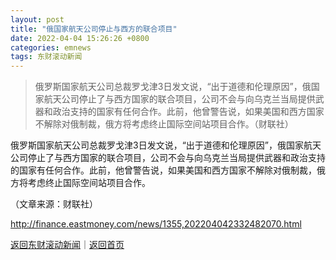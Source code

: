 ```yaml
---
layout: post
title: "俄国家航天公司停止与西方的联合项目"
date: 2022-04-04 15:26:26 +0800
categories: emnews
tags: 东财滚动新闻
---
```

> 俄罗斯国家航天公司总裁罗戈津3日发文说，“出于道德和伦理原因”，俄国家航天公司停止了与西方国家的联合项目，公司不会与向乌克兰当局提供武器和政治支持的国家有任何合作。此前，他曾警告说，如果美国和西方国家不解除对俄制裁，俄方将考虑终止国际空间站项目合作。（财联社）

<p>俄罗斯国家航天公司总裁罗戈津3日发文说，“出于道德和伦理原因”，俄国家航天公司停止了与西方国家的联合项目，公司不会与向乌克兰当局提供武器和政治支持的国家有任何合作。此前，他曾警告说，如果美国和西方国家不解除对俄制裁，俄方将考虑终止国际空间站项目合作。</p><p class="em_media">（文章来源：财联社）</p>

<http://finance.eastmoney.com/news/1355,202204042332482070.html>

[返回东财滚动新闻](//finews.withounder.com/emnews/)｜[返回首页](//finews.withounder.com/)